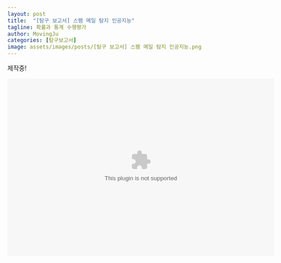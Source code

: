 ```yaml
---
layout: post
title:  "[탐구 보고서] 스팸 메일 탐지 인공지능"
tagline: 확률과 통계 수행평가
author: MovingJu
categories: [탐구보고서]
image: assets/images/posts/[탐구 보고서] 스팸 메일 탐지 인공지능.png
---
```


제작중!

<embed src="https://docs.google.com/presentation/d/10cCPOawQ7JJEXnCziXSP_torT8RNGXzBnkYXO1Ho05w/edit?usp=drive_link" type="application/vnd.ms-powerpoint" width="600" height="400"></embed>